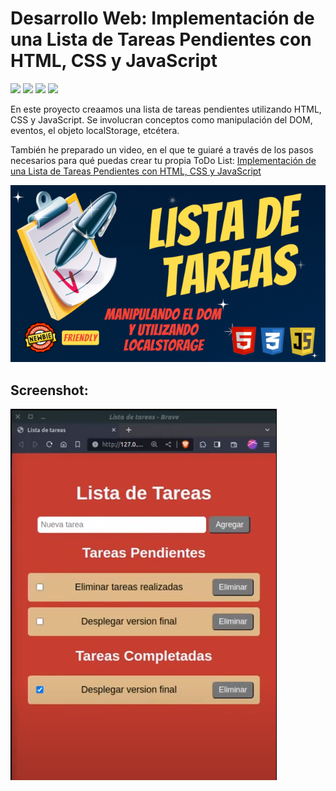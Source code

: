 # Desarrollo Web: Implementación de una Lista de Tareas Pendientes con HTML, CSS y JavaScript

<span><img src="https://img.shields.io/badge/HTML5-E34F26?style=for-the-badge&logo=html5&logoColor=white"/></span>
<span><img src="https://img.shields.io/badge/CSS3-1572B6?style=for-the-badge&logo=css3&logoColor=white"/></span>
<span><img src="https://img.shields.io/badge/JavaScript-323330?style=for-the-badge&logo=javascript&logoColor=F7DF1E"/></span>
<span><img src="https://img.shields.io/badge/VSCode-0078D4?style=for-the-badge&logo=visual%20studio%20code&logoColor=white"/></span>

En este proyecto creaamos una lista de tareas pendientes utilizando HTML, CSS y JavaScript. Se involucran conceptos como manipulación del DOM, eventos, el objeto localStorage, etcétera. 

También he preparado un video, en el que te guiaré a través de los pasos necesarios para qué puedas crear tu propia ToDo List:  <a href="https://www.youtube.com/watch?v=NJChTgtjyiU"> Implementación de una Lista de Tareas Pendientes con HTML, CSS y JavaScript</a>

<img src="https://github.com/VintaBytes/Lista-de-Tareas-Pendientes-Con-HTML-CSS-y-JavaScript/blob/main/portada.jpeg?raw=true">

## Screenshot:
<img src="https://github.com/VintaBytes/Lista-de-Tareas-Pendientes-Con-HTML-CSS-y-JavaScript/blob/main/screenshot.png?raw=true">

